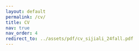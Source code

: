 ```yaml
---
layout: default
permalink: /cv/
title: CV
nav: true
nav_order: 4
redirect_to: ../assets/pdf/cv_sijiali_24fall.pdf
---
```

